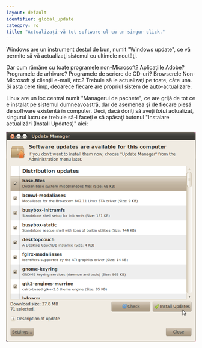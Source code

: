 ```yaml
---
layout: default
identifier: global_update
category: ro
title: "Actualizaţi-vă tot software-ul cu un singur click."
---
```


Windows are un instrument destul de bun, numit "Windows update", ce
vă permite să vă actualizaţi sistemul cu ultimele noutăţi.

Dar cum rămâne cu toate programele non-Microsoft? Aplicaţiile Adobe?
Programele de arhivare? Programele de scriere de CD-uri? Browserele Non-Microsoft
şi clienţii e-mail, etc.? Trebuie să le actualizaţi pe toate, câte una. Şi asta
cere timp, deoarece fiecare are propriul sistem de auto-actualizare.

Linux are un loc central numit "Managerul de pachete", ce are grijă
de tot ce e instalat pe sistemul dumneavoastră, dar de asemenea şi de
fiecare piesă de software existentă în computer. Deci, dacă doriţi să
aveţi <i>totul</i> actualizat, singurul lucru ce trebuie să-l faceţi
e să apăsaţi butonul "Instalare actualizări (Install Updates)" aici: 


<img src="/img/global_update.png" />




